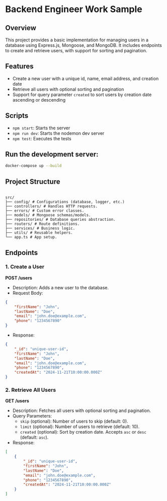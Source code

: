 # Backend Engineer Work Sample

## Overview

This project provides a basic implementation for managing users in a database using Express.js, Mongoose, and MongoDB. It includes endpoints to create and retrieve users, with support for sorting and pagination.

## Features

-   Create a new user with a unique id, name, email address, and creation date
-   Retrieve all users with optional sorting and pagination
-   Support for query parameter `created` to sort users by creation date ascending or descending

## Scripts

-   `npm start`: Starts the server
-   `npm run dev`: Starts the nodemon dev server
-   `npm test`: Executes the tests

## Run the development server:

````bash
docker-compose up --build
````


## Project Structure

````

src/
├── config/ # Configurations (database, logger, etc.)
├── controllers/ # Handles HTTP requests.
├── errors/ # Custom error classes.
├── models/ # Mongoose schemas/models.
├── repositories/ # Database queries abstraction.
├── routers/ # Route definitions.
├── services/ # Business logic.
├── utils/ # Reusable helpers.
└── app.ts # App setup.

````

## Endpoints

### 1. Create a User

**POST /users**

-   Description: Adds a new user to the database.
-   Request Body:

```json
{
    "firstName": "John",
    "lastName": "Doe",
    "email": "john.doe@example.com",
    "phone": "1234567890"
}
````

-   Response:

```json
{
    "_id": "unique-user-id",
    "firstName": "John",
    "lastName": "Doe",
    "email": "john.doe@example.com",
    "phone": "1234567890",
    "createdAt": "2024-11-21T10:00:00.000Z"
}
```

### 2. Retrieve All Users

**GET /users**

-   Description: Fetches all users with optional sorting and pagination.
-   Query Parameters:
    -   `skip` (optional): Number of users to skip (default: 0).
    -   `limit` (optional): Number of users to retrieve (default: 10).
    -   `created` (optional): Sort by creation date. Accepts `asc` or `desc` (default: `asc`).
-   Response:

```json
[
    {
        "_id": "unique-user-id",
        "firstName": "John",
        "lastName": "Doe",
        "email": "john.doe@example.com",
        "phone": "1234567890",
        "createdAt": "2024-11-21T10:00:00.000Z"
    }
]
```
